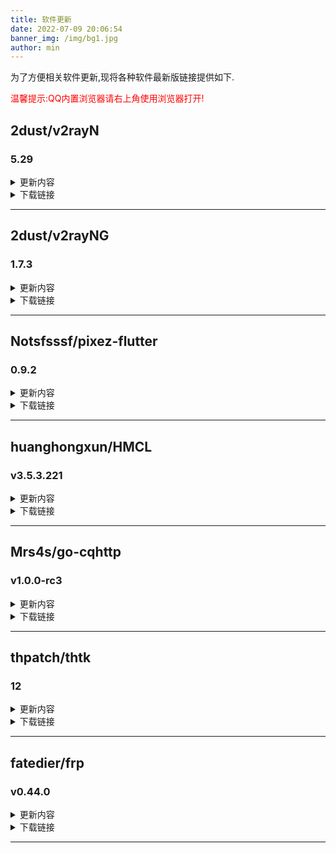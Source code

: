 ```yaml
---
title: 软件更新
date: 2022-07-09 20:06:54
banner_img: /img/bg1.jpg
author: min
---
```

为了方便相关软件更新,现将各种软件最新版链接提供如下.

<p style='color:red;'>温馨提示:QQ内置浏览器请右上角使用浏览器打开!</p>


## 2dust/v2rayN
### 5.29

<details><summary>更新内容</summary>

### 改进订阅更新的提示信息



1. 获取内容失败，包括连接发生异常，超时取消等等

2. 获取内容成功，解析导入失败，可能是不支持的格式

3. 获取内容成功，解析导入成功



- 检查更新增加clash-core

- 添加按测试结果排序快捷键

- shadowsocks设置可设底层传输方式（plugin=obfs-local;obfs=http;obfs-host=abc.com 等价 tcp的HTTP 伪装)

- routing rule inboundtag 添加 http2 和 socks2

- [language usage improvements ](https://github.com/2dust/v2rayN/pull/2415)

- [Fix English translations](https://github.com/2dust/v2rayN/pull/2417)



- https://github.com/2dust/v2rayN/issues/2303

- https://github.com/2dust/v2rayN/issues/2395

- https://github.com/2dust/v2rayN/issues/2401

- https://github.com/2dust/v2rayN/issues/2412



- https://github.com/2dust/v2rayN/issues/2434

- https://github.com/2dust/v2rayN/issues/2430

- https://github.com/2dust/v2rayN/issues/2227

- https://github.com/2dust/v2rayN/issues/2442


------

</details>

<details><summary>下载链接</summary>

- [v2rayN-Core.zip](https://github.com/2dust/v2rayN/releases/download/5.29/v2rayN-Core.zip)
  - [(国内)v2rayN-Core.zip](https://ghproxy.com/https://github.com/2dust/v2rayN/releases/download/5.29/v2rayN-Core.zip)

- [v2rayN.zip](https://github.com/2dust/v2rayN/releases/download/5.29/v2rayN.zip)
  - [(国内)v2rayN.zip](https://ghproxy.com/https://github.com/2dust/v2rayN/releases/download/5.29/v2rayN.zip)


</details>

-------------

## 2dust/v2rayNG
### 1.7.3

<details><summary>更新内容</summary>

- minSdkVersion changed from 17(Android 4.4)  to 21(Android 5.0)

- targetSdkVersion changed from 30 to 31 (Android 12)

- https://github.com/2dust/v2rayNG/pull/1374

- https://github.com/2dust/v2rayNG/pull/1416


------

</details>

<details><summary>下载链接</summary>

- [v2rayNG_1.7.3.apk](https://github.com/2dust/v2rayNG/releases/download/1.7.3/v2rayNG_1.7.3.apk)
  - [(国内)v2rayNG_1.7.3.apk](https://ghproxy.com/https://github.com/2dust/v2rayNG/releases/download/1.7.3/v2rayNG_1.7.3.apk)

- [v2rayNG_1.7.3_arm64-v8a.apk](https://github.com/2dust/v2rayNG/releases/download/1.7.3/v2rayNG_1.7.3_arm64-v8a.apk)
  - [(国内)v2rayNG_1.7.3_arm64-v8a.apk](https://ghproxy.com/https://github.com/2dust/v2rayNG/releases/download/1.7.3/v2rayNG_1.7.3_arm64-v8a.apk)

- [v2rayNG_1.7.3_armeabi-v7a.apk](https://github.com/2dust/v2rayNG/releases/download/1.7.3/v2rayNG_1.7.3_armeabi-v7a.apk)
  - [(国内)v2rayNG_1.7.3_armeabi-v7a.apk](https://ghproxy.com/https://github.com/2dust/v2rayNG/releases/download/1.7.3/v2rayNG_1.7.3_armeabi-v7a.apk)

- [v2rayNG_1.7.3_x86.apk](https://github.com/2dust/v2rayNG/releases/download/1.7.3/v2rayNG_1.7.3_x86.apk)
  - [(国内)v2rayNG_1.7.3_x86.apk](https://ghproxy.com/https://github.com/2dust/v2rayNG/releases/download/1.7.3/v2rayNG_1.7.3_x86.apk)

- [v2rayNG_1.7.3_x86_64.apk](https://github.com/2dust/v2rayNG/releases/download/1.7.3/v2rayNG_1.7.3_x86_64.apk)
  - [(国内)v2rayNG_1.7.3_x86_64.apk](https://ghproxy.com/https://github.com/2dust/v2rayNG/releases/download/1.7.3/v2rayNG_1.7.3_x86_64.apk)


</details>

-------------

## Notsfsssf/pixez-flutter
### 0.9.2

<details><summary>更新内容</summary>

-新的searchbar

-novel支持caption和应用内跳转


------

</details>

<details><summary>下载链接</summary>

- [app-release.apk](https://github.com/Notsfsssf/pixez-flutter/releases/download/0.9.2/app-release.apk)
  - [(国内)app-release.apk](https://ghproxy.com/https://github.com/Notsfsssf/pixez-flutter/releases/download/0.9.2/app-release.apk)


</details>

-------------

## huanghongxun/HMCL
### v3.5.3.221

<details><summary>更新内容</summary>

HMCL v3.5.3.221



The full changelogs can be found on the website: https://hmcl.huangyuhui.net/changelog/dev.html

Notice: changelogs are written in Chinese.




------

</details>

<details><summary>下载链接</summary>

- [HMCL-3.5.3.221.exe](https://github.com/huanghongxun/HMCL/releases/download/v3.5.3.221/HMCL-3.5.3.221.exe)
  - [(国内)HMCL-3.5.3.221.exe](https://ghproxy.com/https://github.com/huanghongxun/HMCL/releases/download/v3.5.3.221/HMCL-3.5.3.221.exe)

- [HMCL-3.5.3.221.exe.sha1](https://github.com/huanghongxun/HMCL/releases/download/v3.5.3.221/HMCL-3.5.3.221.exe.sha1)
  - [(国内)HMCL-3.5.3.221.exe.sha1](https://ghproxy.com/https://github.com/huanghongxun/HMCL/releases/download/v3.5.3.221/HMCL-3.5.3.221.exe.sha1)

- [HMCL-3.5.3.221.jar](https://github.com/huanghongxun/HMCL/releases/download/v3.5.3.221/HMCL-3.5.3.221.jar)
  - [(国内)HMCL-3.5.3.221.jar](https://ghproxy.com/https://github.com/huanghongxun/HMCL/releases/download/v3.5.3.221/HMCL-3.5.3.221.jar)

- [HMCL-3.5.3.221.jar.sha1](https://github.com/huanghongxun/HMCL/releases/download/v3.5.3.221/HMCL-3.5.3.221.jar.sha1)
  - [(国内)HMCL-3.5.3.221.jar.sha1](https://ghproxy.com/https://github.com/huanghongxun/HMCL/releases/download/v3.5.3.221/HMCL-3.5.3.221.jar.sha1)


</details>

-------------

## Mrs4s/go-cqhttp
### v1.0.0-rc3

<details><summary>更新内容</summary>

## Changelog

此版本恢复了滑条验证码的支持, 如果无法通过扫码登录可尝试更新



### 新增

859f40d 消息资源支持了 `base16384` 编码.  @fumiama

23d594b 新增私聊文件API `upload_private_file`. @wdvxdr1123

2a0baba 重新引入了滑条验证码的支持, 以应对二维码风险网络的问题. @Mrs4s



### 修复

7d97216 修复了data文件夹的权限问题. @LambdaYH

7e24f8b 修复了处理事件出现错误的日志消息可能会错误的混入上报信息的问题. @Mrs4s

7349fd4 修复了频道发送已存在图片时可能会崩溃的问题. @Mrs4s

b013f66 修复了上传图片时可能会崩溃的问题. @Mrs4s

babf35e 修复了群消息事件会存在两个 `message_type` 字段的问题. @wdvxdr1123

修复了无法登录刚解封的账号的问题. @Mrs4s

修复了无法正常处理滑条验证码的问题. @Mrs4s ( 锅 @fumiama )

修复了无法上传群文件的问题. @wdvxdr1123





### 协议更新

`Android Phone` 协议更新到了 `8.8.95` 版本. @wdvxdr1123




------

</details>

<details><summary>下载链接</summary>

- [go-cqhttp_1.0.0-rc3_linux_386.deb](https://github.com/Mrs4s/go-cqhttp/releases/download/v1.0.0-rc3/go-cqhttp_1.0.0-rc3_linux_386.deb)
  - [(国内)go-cqhttp_1.0.0-rc3_linux_386.deb](https://ghproxy.com/https://github.com/Mrs4s/go-cqhttp/releases/download/v1.0.0-rc3/go-cqhttp_1.0.0-rc3_linux_386.deb)

- [go-cqhttp_1.0.0-rc3_linux_386.rpm](https://github.com/Mrs4s/go-cqhttp/releases/download/v1.0.0-rc3/go-cqhttp_1.0.0-rc3_linux_386.rpm)
  - [(国内)go-cqhttp_1.0.0-rc3_linux_386.rpm](https://ghproxy.com/https://github.com/Mrs4s/go-cqhttp/releases/download/v1.0.0-rc3/go-cqhttp_1.0.0-rc3_linux_386.rpm)

- [go-cqhttp_1.0.0-rc3_linux_amd64.deb](https://github.com/Mrs4s/go-cqhttp/releases/download/v1.0.0-rc3/go-cqhttp_1.0.0-rc3_linux_amd64.deb)
  - [(国内)go-cqhttp_1.0.0-rc3_linux_amd64.deb](https://ghproxy.com/https://github.com/Mrs4s/go-cqhttp/releases/download/v1.0.0-rc3/go-cqhttp_1.0.0-rc3_linux_amd64.deb)

- [go-cqhttp_1.0.0-rc3_linux_amd64.rpm](https://github.com/Mrs4s/go-cqhttp/releases/download/v1.0.0-rc3/go-cqhttp_1.0.0-rc3_linux_amd64.rpm)
  - [(国内)go-cqhttp_1.0.0-rc3_linux_amd64.rpm](https://ghproxy.com/https://github.com/Mrs4s/go-cqhttp/releases/download/v1.0.0-rc3/go-cqhttp_1.0.0-rc3_linux_amd64.rpm)

- [go-cqhttp_1.0.0-rc3_linux_arm.deb](https://github.com/Mrs4s/go-cqhttp/releases/download/v1.0.0-rc3/go-cqhttp_1.0.0-rc3_linux_arm.deb)
  - [(国内)go-cqhttp_1.0.0-rc3_linux_arm.deb](https://ghproxy.com/https://github.com/Mrs4s/go-cqhttp/releases/download/v1.0.0-rc3/go-cqhttp_1.0.0-rc3_linux_arm.deb)

- [go-cqhttp_1.0.0-rc3_linux_arm.rpm](https://github.com/Mrs4s/go-cqhttp/releases/download/v1.0.0-rc3/go-cqhttp_1.0.0-rc3_linux_arm.rpm)
  - [(国内)go-cqhttp_1.0.0-rc3_linux_arm.rpm](https://ghproxy.com/https://github.com/Mrs4s/go-cqhttp/releases/download/v1.0.0-rc3/go-cqhttp_1.0.0-rc3_linux_arm.rpm)

- [go-cqhttp_1.0.0-rc3_linux_arm64.deb](https://github.com/Mrs4s/go-cqhttp/releases/download/v1.0.0-rc3/go-cqhttp_1.0.0-rc3_linux_arm64.deb)
  - [(国内)go-cqhttp_1.0.0-rc3_linux_arm64.deb](https://ghproxy.com/https://github.com/Mrs4s/go-cqhttp/releases/download/v1.0.0-rc3/go-cqhttp_1.0.0-rc3_linux_arm64.deb)

- [go-cqhttp_1.0.0-rc3_linux_arm64.rpm](https://github.com/Mrs4s/go-cqhttp/releases/download/v1.0.0-rc3/go-cqhttp_1.0.0-rc3_linux_arm64.rpm)
  - [(国内)go-cqhttp_1.0.0-rc3_linux_arm64.rpm](https://ghproxy.com/https://github.com/Mrs4s/go-cqhttp/releases/download/v1.0.0-rc3/go-cqhttp_1.0.0-rc3_linux_arm64.rpm)

- [go-cqhttp_checksums.txt](https://github.com/Mrs4s/go-cqhttp/releases/download/v1.0.0-rc3/go-cqhttp_checksums.txt)
  - [(国内)go-cqhttp_checksums.txt](https://ghproxy.com/https://github.com/Mrs4s/go-cqhttp/releases/download/v1.0.0-rc3/go-cqhttp_checksums.txt)

- [go-cqhttp_darwin_amd64.tar.gz](https://github.com/Mrs4s/go-cqhttp/releases/download/v1.0.0-rc3/go-cqhttp_darwin_amd64.tar.gz)
  - [(国内)go-cqhttp_darwin_amd64.tar.gz](https://ghproxy.com/https://github.com/Mrs4s/go-cqhttp/releases/download/v1.0.0-rc3/go-cqhttp_darwin_amd64.tar.gz)

- [go-cqhttp_darwin_arm64.tar.gz](https://github.com/Mrs4s/go-cqhttp/releases/download/v1.0.0-rc3/go-cqhttp_darwin_arm64.tar.gz)
  - [(国内)go-cqhttp_darwin_arm64.tar.gz](https://ghproxy.com/https://github.com/Mrs4s/go-cqhttp/releases/download/v1.0.0-rc3/go-cqhttp_darwin_arm64.tar.gz)

- [go-cqhttp_linux_386.tar.gz](https://github.com/Mrs4s/go-cqhttp/releases/download/v1.0.0-rc3/go-cqhttp_linux_386.tar.gz)
  - [(国内)go-cqhttp_linux_386.tar.gz](https://ghproxy.com/https://github.com/Mrs4s/go-cqhttp/releases/download/v1.0.0-rc3/go-cqhttp_linux_386.tar.gz)

- [go-cqhttp_linux_amd64.tar.gz](https://github.com/Mrs4s/go-cqhttp/releases/download/v1.0.0-rc3/go-cqhttp_linux_amd64.tar.gz)
  - [(国内)go-cqhttp_linux_amd64.tar.gz](https://ghproxy.com/https://github.com/Mrs4s/go-cqhttp/releases/download/v1.0.0-rc3/go-cqhttp_linux_amd64.tar.gz)

- [go-cqhttp_linux_arm64.tar.gz](https://github.com/Mrs4s/go-cqhttp/releases/download/v1.0.0-rc3/go-cqhttp_linux_arm64.tar.gz)
  - [(国内)go-cqhttp_linux_arm64.tar.gz](https://ghproxy.com/https://github.com/Mrs4s/go-cqhttp/releases/download/v1.0.0-rc3/go-cqhttp_linux_arm64.tar.gz)

- [go-cqhttp_linux_armv7.tar.gz](https://github.com/Mrs4s/go-cqhttp/releases/download/v1.0.0-rc3/go-cqhttp_linux_armv7.tar.gz)
  - [(国内)go-cqhttp_linux_armv7.tar.gz](https://ghproxy.com/https://github.com/Mrs4s/go-cqhttp/releases/download/v1.0.0-rc3/go-cqhttp_linux_armv7.tar.gz)

- [go-cqhttp_windows_386.exe](https://github.com/Mrs4s/go-cqhttp/releases/download/v1.0.0-rc3/go-cqhttp_windows_386.exe)
  - [(国内)go-cqhttp_windows_386.exe](https://ghproxy.com/https://github.com/Mrs4s/go-cqhttp/releases/download/v1.0.0-rc3/go-cqhttp_windows_386.exe)

- [go-cqhttp_windows_386.zip](https://github.com/Mrs4s/go-cqhttp/releases/download/v1.0.0-rc3/go-cqhttp_windows_386.zip)
  - [(国内)go-cqhttp_windows_386.zip](https://ghproxy.com/https://github.com/Mrs4s/go-cqhttp/releases/download/v1.0.0-rc3/go-cqhttp_windows_386.zip)

- [go-cqhttp_windows_amd64.exe](https://github.com/Mrs4s/go-cqhttp/releases/download/v1.0.0-rc3/go-cqhttp_windows_amd64.exe)
  - [(国内)go-cqhttp_windows_amd64.exe](https://ghproxy.com/https://github.com/Mrs4s/go-cqhttp/releases/download/v1.0.0-rc3/go-cqhttp_windows_amd64.exe)

- [go-cqhttp_windows_amd64.zip](https://github.com/Mrs4s/go-cqhttp/releases/download/v1.0.0-rc3/go-cqhttp_windows_amd64.zip)
  - [(国内)go-cqhttp_windows_amd64.zip](https://ghproxy.com/https://github.com/Mrs4s/go-cqhttp/releases/download/v1.0.0-rc3/go-cqhttp_windows_amd64.zip)

- [go-cqhttp_windows_arm64.exe](https://github.com/Mrs4s/go-cqhttp/releases/download/v1.0.0-rc3/go-cqhttp_windows_arm64.exe)
  - [(国内)go-cqhttp_windows_arm64.exe](https://ghproxy.com/https://github.com/Mrs4s/go-cqhttp/releases/download/v1.0.0-rc3/go-cqhttp_windows_arm64.exe)

- [go-cqhttp_windows_arm64.zip](https://github.com/Mrs4s/go-cqhttp/releases/download/v1.0.0-rc3/go-cqhttp_windows_arm64.zip)
  - [(国内)go-cqhttp_windows_arm64.zip](https://ghproxy.com/https://github.com/Mrs4s/go-cqhttp/releases/download/v1.0.0-rc3/go-cqhttp_windows_arm64.zip)

- [go-cqhttp_windows_armv7.exe](https://github.com/Mrs4s/go-cqhttp/releases/download/v1.0.0-rc3/go-cqhttp_windows_armv7.exe)
  - [(国内)go-cqhttp_windows_armv7.exe](https://ghproxy.com/https://github.com/Mrs4s/go-cqhttp/releases/download/v1.0.0-rc3/go-cqhttp_windows_armv7.exe)

- [go-cqhttp_windows_armv7.zip](https://github.com/Mrs4s/go-cqhttp/releases/download/v1.0.0-rc3/go-cqhttp_windows_armv7.zip)
  - [(国内)go-cqhttp_windows_armv7.zip](https://ghproxy.com/https://github.com/Mrs4s/go-cqhttp/releases/download/v1.0.0-rc3/go-cqhttp_windows_armv7.zip)


</details>

-------------

## thpatch/thtk
### 12

<details><summary>更新内容</summary>

What's new in thtk 12

=====================



A lot of improvements for thecl. If you want to recompile ZUN's files bit-for-bit, make sure you use the simple creation flag (-s) introduced in this version.



#### thanm

- Support for TH17 has been added.



#### thecl

- Scan and parse negative (-val) function. (th13+ only)

- Complete support for th16.5.

- Look up ≥th10 instruction formats even if they have no parameters.

- Print the total parameter size for unknown ≥th10 instructions.

- th10: Add neqf to format table.

- Print error and quit if expressions contain invalid types.

- Allow floats in the form 1.f

- Allow floats in the form +1f (and +1.2f and +1.f)

- Allow integers in the form +123

- Add sin, cos and sqrt expressions.

- Allow sub calls by name with parameters cast by type.

- Add proper if-else blocks.

- Add while and (simple) switch blocks.

- Add global definitions.

- Add missing and fix existing EoSD instructions.

- th06: Check if instruction's opcode is higher than the max usable by the game

- Add bitwise operators.

- Fix argument types for a handful of th12 and th13 instructions.

- Support for TH17 has been added.

- Add escaping quotes and backslashes in strings.

- Add ZUN-style difficulty switches for writing custom ECL

- Don't force typecasts for instruction calls

- Add syntax for writing degree-floats (auto converts value to radians).

- Add syntax for writing binary integer literals.

- Add forced sub calls by name.

- Allow var declarations anywhere in the sub.

- Add variable initialization.

- Automatically add missing ins_10 at the end of a sub.

- Better difficulty switch expression.

- Add times loop.

- Add simple creation mode.

- Added typed variables.

- Improved code blocks.

- Add shorthand operators. (e.g. +=)

- Constant math optimization pass.

- Add #include directive

- Add #eclmap directive

- Add single-line comments.

- Add proper pre-th10 timeline dumping.

- Add #ins directive

- Typed functions, return values.

- Variable scoping.

- Parse true/false as integer 1/0 respectively.

- Add relative time labels (i.e. +60:). These are the default format when dumping. The total absolute value is appended as a comment.

- Add inline sub support. Prepend the keyword "inline" to the sub type to make every call to that sub inline. Inline subs cannot call themselves.

- Gotos will automatically assign the same time as to where the label is located if no time is specified.



#### thdat

- Support for TH17 has been added.

- Add support for th09e.dat.



#### thmsg

- Support for TH17 has been added.



#### thstd

- Support for TH17 has been added.



Please submit an issue at GitHub (https://github.com/thpatch/thtk/issues) if you find a bug.


------

</details>

<details><summary>下载链接</summary>

- [thtk-bin-12-pdbs.zip](https://github.com/thpatch/thtk/releases/download/12/thtk-bin-12-pdbs.zip)
  - [(国内)thtk-bin-12-pdbs.zip](https://ghproxy.com/https://github.com/thpatch/thtk/releases/download/12/thtk-bin-12-pdbs.zip)

- [thtk-bin-12-pdbs.zip.sig](https://github.com/thpatch/thtk/releases/download/12/thtk-bin-12-pdbs.zip.sig)
  - [(国内)thtk-bin-12-pdbs.zip.sig](https://ghproxy.com/https://github.com/thpatch/thtk/releases/download/12/thtk-bin-12-pdbs.zip.sig)

- [thtk-bin-12.zip](https://github.com/thpatch/thtk/releases/download/12/thtk-bin-12.zip)
  - [(国内)thtk-bin-12.zip](https://ghproxy.com/https://github.com/thpatch/thtk/releases/download/12/thtk-bin-12.zip)

- [thtk-bin-12.zip.sig](https://github.com/thpatch/thtk/releases/download/12/thtk-bin-12.zip.sig)
  - [(国内)thtk-bin-12.zip.sig](https://ghproxy.com/https://github.com/thpatch/thtk/releases/download/12/thtk-bin-12.zip.sig)


</details>

-------------

## fatedier/frp
### v0.44.0

<details><summary>更新内容</summary>

### New



* Use auto generated certificates if `plugin_key_path` and `plugin_crt_path` are empty for plugin `https2https` and `https2http`.

* Server dashboard supports TLS configs.



### Fix



* xtcp error with IPv6 address.






------

</details>

<details><summary>下载链接</summary>

- [frp_0.44.0_darwin_amd64.tar.gz](https://github.com/fatedier/frp/releases/download/v0.44.0/frp_0.44.0_darwin_amd64.tar.gz)
  - [(国内)frp_0.44.0_darwin_amd64.tar.gz](https://ghproxy.com/https://github.com/fatedier/frp/releases/download/v0.44.0/frp_0.44.0_darwin_amd64.tar.gz)

- [frp_0.44.0_darwin_arm64.tar.gz](https://github.com/fatedier/frp/releases/download/v0.44.0/frp_0.44.0_darwin_arm64.tar.gz)
  - [(国内)frp_0.44.0_darwin_arm64.tar.gz](https://ghproxy.com/https://github.com/fatedier/frp/releases/download/v0.44.0/frp_0.44.0_darwin_arm64.tar.gz)

- [frp_0.44.0_freebsd_386.tar.gz](https://github.com/fatedier/frp/releases/download/v0.44.0/frp_0.44.0_freebsd_386.tar.gz)
  - [(国内)frp_0.44.0_freebsd_386.tar.gz](https://ghproxy.com/https://github.com/fatedier/frp/releases/download/v0.44.0/frp_0.44.0_freebsd_386.tar.gz)

- [frp_0.44.0_freebsd_amd64.tar.gz](https://github.com/fatedier/frp/releases/download/v0.44.0/frp_0.44.0_freebsd_amd64.tar.gz)
  - [(国内)frp_0.44.0_freebsd_amd64.tar.gz](https://ghproxy.com/https://github.com/fatedier/frp/releases/download/v0.44.0/frp_0.44.0_freebsd_amd64.tar.gz)

- [frp_0.44.0_linux_386.tar.gz](https://github.com/fatedier/frp/releases/download/v0.44.0/frp_0.44.0_linux_386.tar.gz)
  - [(国内)frp_0.44.0_linux_386.tar.gz](https://ghproxy.com/https://github.com/fatedier/frp/releases/download/v0.44.0/frp_0.44.0_linux_386.tar.gz)

- [frp_0.44.0_linux_amd64.tar.gz](https://github.com/fatedier/frp/releases/download/v0.44.0/frp_0.44.0_linux_amd64.tar.gz)
  - [(国内)frp_0.44.0_linux_amd64.tar.gz](https://ghproxy.com/https://github.com/fatedier/frp/releases/download/v0.44.0/frp_0.44.0_linux_amd64.tar.gz)

- [frp_0.44.0_linux_arm.tar.gz](https://github.com/fatedier/frp/releases/download/v0.44.0/frp_0.44.0_linux_arm.tar.gz)
  - [(国内)frp_0.44.0_linux_arm.tar.gz](https://ghproxy.com/https://github.com/fatedier/frp/releases/download/v0.44.0/frp_0.44.0_linux_arm.tar.gz)

- [frp_0.44.0_linux_arm64.tar.gz](https://github.com/fatedier/frp/releases/download/v0.44.0/frp_0.44.0_linux_arm64.tar.gz)
  - [(国内)frp_0.44.0_linux_arm64.tar.gz](https://ghproxy.com/https://github.com/fatedier/frp/releases/download/v0.44.0/frp_0.44.0_linux_arm64.tar.gz)

- [frp_0.44.0_linux_mips.tar.gz](https://github.com/fatedier/frp/releases/download/v0.44.0/frp_0.44.0_linux_mips.tar.gz)
  - [(国内)frp_0.44.0_linux_mips.tar.gz](https://ghproxy.com/https://github.com/fatedier/frp/releases/download/v0.44.0/frp_0.44.0_linux_mips.tar.gz)

- [frp_0.44.0_linux_mips64.tar.gz](https://github.com/fatedier/frp/releases/download/v0.44.0/frp_0.44.0_linux_mips64.tar.gz)
  - [(国内)frp_0.44.0_linux_mips64.tar.gz](https://ghproxy.com/https://github.com/fatedier/frp/releases/download/v0.44.0/frp_0.44.0_linux_mips64.tar.gz)

- [frp_0.44.0_linux_mips64le.tar.gz](https://github.com/fatedier/frp/releases/download/v0.44.0/frp_0.44.0_linux_mips64le.tar.gz)
  - [(国内)frp_0.44.0_linux_mips64le.tar.gz](https://ghproxy.com/https://github.com/fatedier/frp/releases/download/v0.44.0/frp_0.44.0_linux_mips64le.tar.gz)

- [frp_0.44.0_linux_mipsle.tar.gz](https://github.com/fatedier/frp/releases/download/v0.44.0/frp_0.44.0_linux_mipsle.tar.gz)
  - [(国内)frp_0.44.0_linux_mipsle.tar.gz](https://ghproxy.com/https://github.com/fatedier/frp/releases/download/v0.44.0/frp_0.44.0_linux_mipsle.tar.gz)

- [frp_0.44.0_windows_386.zip](https://github.com/fatedier/frp/releases/download/v0.44.0/frp_0.44.0_windows_386.zip)
  - [(国内)frp_0.44.0_windows_386.zip](https://ghproxy.com/https://github.com/fatedier/frp/releases/download/v0.44.0/frp_0.44.0_windows_386.zip)

- [frp_0.44.0_windows_amd64.zip](https://github.com/fatedier/frp/releases/download/v0.44.0/frp_0.44.0_windows_amd64.zip)
  - [(国内)frp_0.44.0_windows_amd64.zip](https://ghproxy.com/https://github.com/fatedier/frp/releases/download/v0.44.0/frp_0.44.0_windows_amd64.zip)

- [frp_sha256_checksums.txt](https://github.com/fatedier/frp/releases/download/v0.44.0/frp_sha256_checksums.txt)
  - [(国内)frp_sha256_checksums.txt](https://ghproxy.com/https://github.com/fatedier/frp/releases/download/v0.44.0/frp_sha256_checksums.txt)


</details>

-------------

